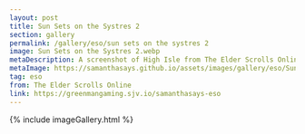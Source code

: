 ```yaml
---
layout: post
title: Sun Sets on the Systres 2
section: gallery
permalink: /gallery/eso/sun sets on the systres 2
image: Sun Sets on the Systres 2.webp
metaDescription: A screenshot of High Isle from The Elder Scrolls Online, taken by Samantha Says.
metaImage: https://samanthasays.github.io/assets/images/gallery/eso/Sun Sets on the Systres 2.webp
tag: eso
from: The Elder Scrolls Online
link: https://greenmangaming.sjv.io/samanthasays-eso
---
```

{% include imageGallery.html %}